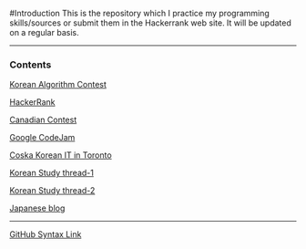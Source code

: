 #Introduction
This is the repository which I practice my programming skills/sources or submit them in the Hackerrank web site.
It will be updated on a regular basis.


---

### Contents


[Korean Algorithm Contest](https://www.acmicpc.net/)

[HackerRank](https://www.hackerrank.com)

[Canadian Contest](https://dmoj.ca/)

[Google CodeJam](https://code.google.com/codejam/schedule.html)

[Coska Korean IT in Toronto](http://coska.com/)

[Korean Study thread-1](https://www.facebook.com/groups/426512737533637/?fref=nf)

[Korean Study thread-2](https://www.facebook.com/profile.php?id=100001180713677&fref=nf)

[Japanese blog](http://pekempey.hatenablog.com/)

---

[GitHub Syntax Link](https://github.com/adam-p/markdown-here/wiki/Markdown-Cheatsheet)

